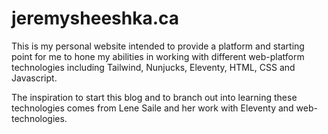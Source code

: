 # jeremysheeshka.ca 
This is my personal website intended to provide a platform and starting point for me to hone my abilities in working with different web-platform technologies including Tailwind, Nunjucks, Eleventy, HTML, CSS and Javascript.

The inspiration to start this blog and to branch out into learning these technologies comes from Lene Saile and her work with Eleventy and web-technologies.
